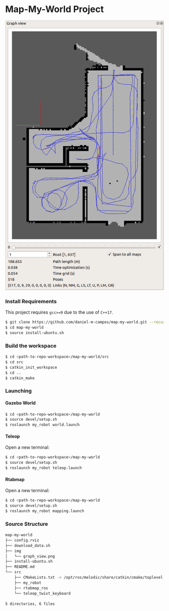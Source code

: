 # Map-My-World Project

![](img/graph_view.png)

### Install Requirements
This project requires `gcc>=9` due to the use of `C++17`.
```sh
$ git clone https://github.com/daniel-m-campos/map-my-world.git --recurse-submodules
$ cd map-my-world
$ source install-ubuntu.sh
```

### Build the workspace
```sh
$ cd <path-to-repo-workspace>/map-my-world/src
$ cd src
$ catkin_init_workspace
$ cd ..
$ catkin_make
```

### Launching
#### Gazebo World
```sh
$ cd <path-to-repo-workspace>/map-my-world
$ source devel/setup.sh
$ roslaunch my_robot world.launch
```
#### Teleop
Open a new terminal:
```sh
$ cd <path-to-repo-workspace>/map-my-world
$ source devel/setup.sh
$ roslaunch my_robot teleop.launch
```
#### Rtabmap
Open a new terminal:
```sh
$ cd <path-to-repo-workspace>/map-my-world
$ source devel/setup.sh
$ roslaunch my_robot mapping.launch
```

### Source Structure
```sh
map-my-world
├── config.rviz
├── download_data.sh
├── img
│   └── graph_view.png
├── install-ubuntu.sh
├── README.md
└── src
    ├── CMakeLists.txt -> /opt/ros/melodic/share/catkin/cmake/toplevel.cmake
    ├── my_robot
    ├── rtabmap_ros
    └── teleop_twist_keyboard

5 directories, 6 files

```